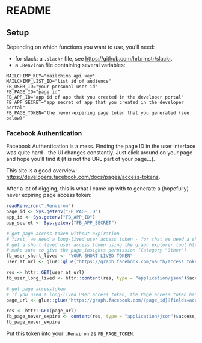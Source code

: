 README
================

## Setup

Depending on which functions you want to use, you’ll need:

  - for slack: a `.slackr` file, see
    <https://github.com/hrbrmstr/slackr>.
  - a `.Renviron` file containing several variables:

<!-- end list -->

    MAILCHIMP_KEY="mailchimp api key"
    MAILCHIMP_LIST_ID="list id of audience"
    FB_USER_ID="your personal user id"
    FB_PAGE_ID="page id"
    FB_APP_ID="app id of app that you created in the developer portal"
    FB_APP_SECRET="app secret of app that you created in the developer portal"
    FB_PAGE_TOKEN="the never-expiring page token that you generated (see below)"

### Facebook Authentication

Facebook Authentication is a mess. Finding the page ID in the user
interface was quite hard - the UI changes constantly. Just click around
on your page and hope you’ll find it (it is not the URL part of your
page…).

This site is a good overview:
<https://developers.facebook.com/docs/pages/access-tokens>.

After a lot of digging, this is what I came up with to generate a
(hopefully) never expiring page access token:

``` r
readRenviron(".Renviron")
page_id <- Sys.getenv("FB_PAGE_ID")
app_id <- Sys.getenv("FB_APP_ID")
app_secret <- Sys.getenv("FB_APP_SECRET")

# get page access token without expiration
# first, we need a long-lived user access token - for that we need a short-lived user access token
# get a short lived user access token using the graph explorer tool https://graph.facebook.com/v9.0/
# make sure to give the page_insights permission (Category "Other")
fb_user_short_lived <- "YOUR SHORT LIVED TOKEN"
user_at_url <- glue::glue("https://graph.facebook.com/oauth/access_token?grant_type=fb_exchange_token&client_id={app_id}&client_secret={app_secret}&fb_exchange_token={fb_user_short_lived}")

res <- httr::GET(user_at_url)
fb_user_long_lived <- httr::content(res, type = "application/json")$access_token

# get page accesstoken
# If you used a long-lived User access token, the Page access token has no expiration date.
page_url <- glue::glue("https://graph.facebook.com/{page_id}?fields=access_token&access_token={fb_user_long_lived}")

res <- httr::GET(page_url)
fb_page_never_expire <- content(res, type = "application/json")$access_token
fb_page_never_expire
```

Put this token into your `.Renviron` as `FB_PAGE_TOKEN`.
